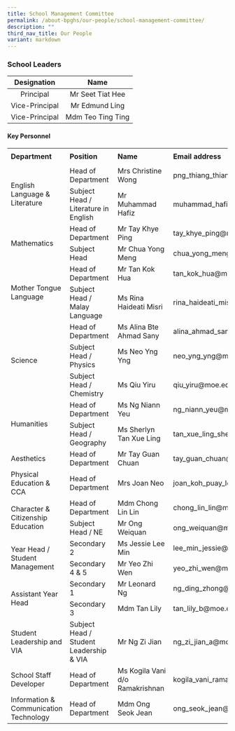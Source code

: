 ```yaml
---
title: School Management Committee
permalink: /about-bpghs/our-people/school-management-committee/
description: ""
third_nav_title: Our People
variant: markdown
---
```

### School Leaders



| Designation | Name |
|:---:|:---:|
| Principal | Mr Seet Tiat Hee |
| Vice-Principal | Mr Edmund Ling |
| Vice-Principal | Mdm Teo Ting Ting |




#### Key Personnel




<table border="0" width="1087" cellspacing="0" cellpadding="0">
<tbody>
<tr>
	<td width="271" height="40"><strong>Department</strong></td>
<td width="285"><strong>Position</strong></td>
<td width="203"><strong>Name</strong></td>
<td width="328"><strong>Email address</strong></td>
</tr>
<tr>
<td rowspan="2" width="271" height="46">English Language &amp; Literature</td>
<td width="285">Head of Department </td>
<td width="203">Mrs Christine Wong</td>
<td width="328">png_thiang_thiang_christine@moe.edu.sg</td>
</tr>
<tr>
<td width="285" height="23">Subject Head / Literature in English</td>
<td width="203">Mr Muhammad Hafiz</td>
<td width="328">muhammad_hafiz_hanafia@moe.edu.sg</td>
</tr>
<tr>
<td rowspan="2" width="271" height="46">Mathematics</td>
<td width="285">Head of Department</td>
<td width="203">Mr Tay Khye Ping</td>
<td width="328">tay_khye_ping@moe.edu.sg</td>
</tr>
<tr>
<td width="285" height="23">Subject Head</td>
<td width="203">Mr Chua Yong Meng</td>
<td width="328">chua_yong_meng@moe.edu.sg</td>
</tr>
<tr>
<td rowspan="3" width="271" height="69">Mother Tongue Language</td>
<td width="285">Head of Department</td>
<td width="203">Mr Tan Kok Hua</td>
<td width="328">tan_kok_hua@moe.edu.sg</td>
</tr>
<tr>
<td width="285" height="23">Subject Head / Malay Language</td>
<td width="203">Ms Rina Haideati Misri</td>
<td width="328">rina_haideati_misri@moe.edu.sg</td>
</tr>
<tr>
</tr>
<tr>
<td rowspan="3" width="271" height="69">Science</td>
<td width="285">Head of Department</td>
<td width="203">Ms Alina Bte Ahmad Sany</td>
<td width="328">alina_ahmad_sany@moe.edu.sg</td>
</tr>
<tr>
<td width="285" height="23">Subject Head / Physics</td>
<td width="203">Ms Neo Yng Yng</td>
<td width="328">neo_yng_yng@moe.edu.sg</td>
</tr>
<tr>
<td width="285" height="23">Subject Head / Chemistry</td>
<td width="203">Ms Qiu Yiru</td>
<td width="328">qiu_yiru@moe.edu.sg</td>
</tr>
<tr>
<td rowspan="3" width="271" height="69">Humanities</td>
<td width="285">Head of Department</td>
<td width="203">Ms Ng Niann Yeu</td>
<td width="328">ng_niann_yeu@moe.edu.sg</td>
</tr>
<tr>
<td width="285" height="23">Subject Head / Geography</td>
<td width="203">Ms Sherlyn Tan Xue Ling</td>
<td width="328">tan_xue_ling_sherlyn@moe.edu.sg</td>
</tr>
<tr>
</tr><tr>
<td width="271" height="23">Aesthetics</td>
<td width="285">Head of Department</td>
<td width="203">Mr Tay Guan Chuan</td>
<td width="328">tay_guan_chuan@moe.edu.sg</td>
</tr>
<tr>
<td width="271" height="23">Physical Education &amp; CCA</td>
<td width="285">Head of Department</td>
<td width="203">Mrs Joan Neo</td>
<td width="328">joan_koh_puay_leng@moe.edu.sg</td>
</tr>
<tr>
<td rowspan="2" width="271" height="46">Character &amp; Citizenship Education</td>
<td width="285">Head of Department</td>
<td width="203">Mdm Chong Lin Lin</td>
<td width="328">chong_lin_lin@moe.edu.sg</td>
</tr>
<tr>
<td width="285" height="23">Subject Head / NE</td>
<td width="203">Mr Ong Weiquan</td>
<td width="328">ong_weiquan@moe.edu.sg</td>
</tr>
<tr>
<td rowspan="2" width="271" height="46">Year Head / Student Management</td>
<td width="285">Secondary 2</td>
<td width="203">Ms Jessie Lee Min</td>
<td width="328">lee_min_jessie@moe.edu.sg</td>
</tr>
<tr>
<td width="285" height="23">Secondary 4 &amp; 5</td>
<td width="203">Mr Yeo Zhi Wen</td>
<td width="328">yeo_zhi_wen@moe.edu.sg</td>
</tr>
<tr>
<td rowspan="2" width="271" height="46">Assistant Year Head</td>
<td width="285">Secondary 1</td>
<td width="203">Mr Leonard Ng</td>
<td width="328">ng_ding_zhong@moe.edu.sg</td>
</tr>
<tr>
<td width="285" height="23">Secondary 3</td>
<td width="203">Mdm Tan Lily</td>
<td width="328">tan_lily_b@moe.edu.sg</td>
</tr>
<tr>

<td width="271" height="45">Student Leadership and VIA &nbsp;</td><td width="285" height="45">Subject Head / Student Leadership &amp; VIA </td>
<td width="203">Mr Ng Zi Jian</td>
<td width="328">ng_zi_jian_a@moe.edu.sg</td>
</tr>
<tr>
<td width="271" height="45">School Staff Developer&nbsp;</td>
<td width="285">Head of Department&nbsp;</td>
<td width="203">Ms Kogila Vani d/o Ramakrishnan&nbsp;</td>
<td width="328">kogila_vani_ramakrishnan@moe.edu.sg&nbsp;</td>
</tr>
<tr>
<td width="271" height="45">Information &amp; Communication Technology</td>
<td width="285">Head of Department</td>
<td width="203">Mdm Ong Seok Jean</td>
<td width="328">ong_seok_jean@moe.edu.sg </td>
</tr>
</tbody>
</table>